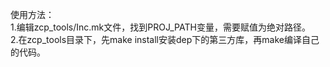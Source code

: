 使用方法：<br>
1.编辑zcp_tools/Inc.mk文件，找到PROJ_PATH变量，需要赋值为绝对路径。<br>
2.在zcp_tools目录下，先make install安装dep下的第三方库，再make编译自己的代码。<br>
